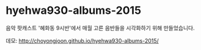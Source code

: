 # hyehwa930-albums-2015
음악 팟캐스트 '혜화동 9시반'에서 매월 고른 음반들을 시각화하기 위해 만들었습니다.

데모:  http://choyongjoon.github.io/hyehwa930-albums-2015/
